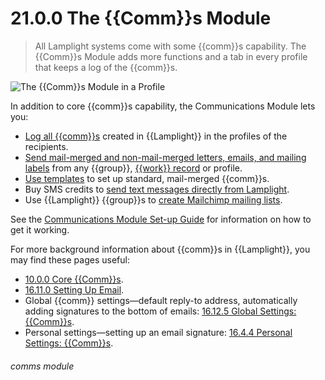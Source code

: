 # 21.0.0 The {{Comm}}s Module

> All Lamplight systems come with some {{comm}}s capability. The {{Comm}}s Module adds more functions and a tab in every profile that keeps a log of the {{comm}}s.





![The {{Comm}}s Module in a Profile](21.0.0a.png)

In addition to core {{comm}}s capability, the Communications Module lets you:

- [Log all {{comm}}s](/help/index/p/21.3.0) created in {{Lamplight}} in the profiles of the recipients.
- [Send mail-merged and non-mail-merged letters, emails, and mailing labels](/help/index/p/21.3.0) from any {{group}}, [{{work}} record](/help/index/p/21.3.1) or profile.
- [Use templates](/help/index/p/21.1.1) to set up standard, mail-merged {{comm}}s.
- Buy SMS credits to [send text messages directly from Lamplight](/help/index/p/21.4.0).
- Use {{Lamplight}} {{group}}s to [create Mailchimp mailing lists](/help/index/p/21.2.0).

See the [Communications Module Set-up Guide](/help/index/p/21.1.0) for information on how to get it working.

For more background information about {{comm}}s in {{Lamplight}}, you may find these pages useful:
- [10.0.0 Core {{Comm}}s](/help/index/p/10.0.0).
- [16.11.0 Setting Up Email](/help/index/p/16.11.0).
- Global {{comm}} settings—default reply-to address, automatically adding signatures to the bottom of emails: [16.12.5 Global Settings: {{Comm}}s](/help/index/p/16.12.5).
- Personal settings—setting up an email signature: [16.4.4 Personal Settings: {{Comm}}s](/help/index/p/16.4.4).


###### comms module
